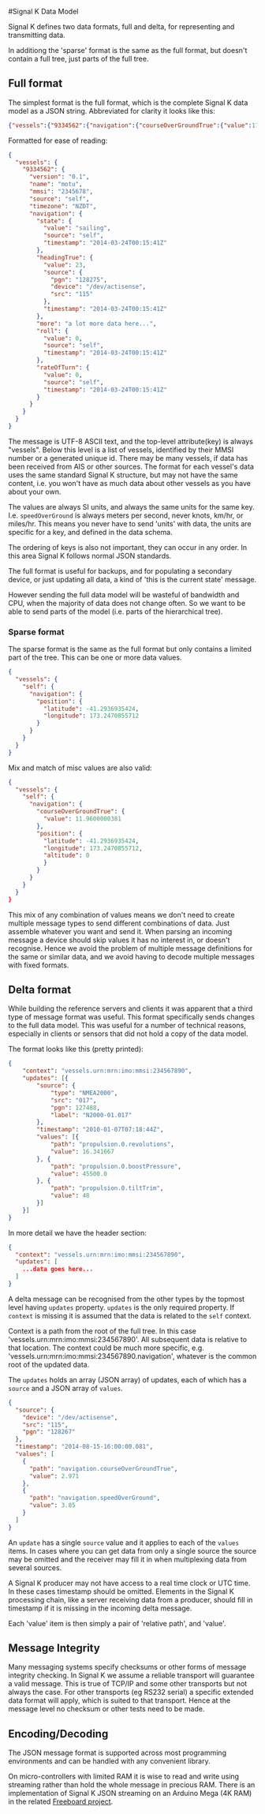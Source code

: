 #Signal K Data Model

Signal K defines two data formats, full and delta, for representing and transmitting data.

In additiong the 'sparse'
format is the same as the full format, but doesn't contain a full tree, just parts of the full tree.

## Full format

The simplest format is the full format, which is the complete Signal K data model  as a JSON string. Abbreviated for
clarity it looks like this:

```json
{"vessels":{"9334562":{"navigation":{"courseOverGroundTrue":{"value":11.9600000381},"courseOverGroundMagnetic":{"value":93.0000000000},"more":"a lot more data here...","wind":{"angleApparent":{"value":0.0000000000},"directionTrue": {"value":0.0000000000},"speedApparent":{"value":0.0000000000},"speedTrue": {"value":0.0000000000}}}}}}
```

Formatted for ease of reading:

```json
{
  "vessels": {
    "9334562": {
      "version": "0.1",
      "name": "motu",
      "mmsi": "2345678",
      "source": "self",
      "timezone": "NZDT",
      "navigation": {
        "state": {
          "value": "sailing",
          "source": "self",
          "timestamp": "2014-03-24T00:15:41Z"
        },
        "headingTrue": {
          "value": 23,
          "source": {
            "pgn": "128275",
            "device": "/dev/actisense",
            "src": "115"
          },
          "timestamp": "2014-03-24T00:15:41Z"
        },
        "more": "a lot more data here...",
        "roll": {
          "value": 0,
          "source": "self",
          "timestamp": "2014-03-24T00:15:41Z"
        },
        "rateOfTurn": {
          "value": 0,
          "source": "self",
          "timestamp": "2014-03-24T00:15:41Z"
        }
      }
    }
  }
}
```

The message is UTF-8 ASCII text, and the top-level attribute(key) is always "vessels". Below this level is a list of
vessels, identified by their MMSI number or a generated unique id. There may be many vessels, if data has been received
from AIS or other sources. The format for each vessel's data uses the same standard Signal K structure, but may not have
the same content, i.e. you won't have as much data about other vessels as you have about your own.

The values are always SI units, and always the same units for the same key. I.e. `speedOverGround` is always meters per
second, never knots, km/hr, or miles/hr. This means you never have to send 'units' with data, the units are specific for
a key, and defined in the data schema.

The ordering of keys is also not important, they can occur in any order. In this area Signal K follows normal JSON
standards.

The full format is useful for backups, and for populating a secondary device, or just updating all data, a kind of 'this
is the current state' message.

However sending the full data model will be wasteful of bandwidth and CPU, when the majority of data does not change
often. So we want to be able to send parts of the model (i.e. parts of the hierarchical tree).

### Sparse format

The sparse format is the same as the full format but only contains a limited part of the tree. This can be one or more
data values.


```json
{
  "vessels": {
    "self": {
      "navigation": {
        "position": {
          "latitude": -41.2936935424,
          "longitude": 173.2470855712
        }
      }
    }
  }
}
```

Mix and match of misc values are also valid:

```json
{
  "vessels": {
    "self": {
      "navigation": {
        "courseOverGroundTrue": {
          "value": 11.9600000381
        },
        "position": {
          "latitude": -41.2936935424,
          "longitude": 173.2470855712,
          "altitude": 0
          }
        }
      }
    }
  }
}
```

This mix of any combination of values means we don't need to create multiple message types to send different
combinations of data. Just assemble whatever you want and send it. When parsing an incoming message a device should skip
values it has no interest in, or doesn't recognise. Hence we avoid the problem of multiple message definitions for the
same or similar data, and we avoid having to decode multiple messages with fixed formats.

## Delta format

While building the reference servers and clients it was apparent that a third type of message format was useful. This
format specifically sends changes to the full data model. This was useful for a number of technical reasons, especially
in clients or sensors that did not hold a copy of the data model.

The format looks like this (pretty printed):

```json
{
    "context": "vessels.urn:mrn:imo:mmsi:234567890",
    "updates": [{
        "source": {
            "type": "NMEA2000",
            "src": "017",
            "pgn": 127488,
            "label": "N2000-01.017"
        },
        "timestamp": "2010-01-07T07:18:44Z",
        "values": [{
            "path": "propulsion.0.revolutions",
            "value": 16.341667
        }, {
            "path": "propulsion.0.boostPressure",
            "value": 45500.0
        }, {
            "path": "propulsion.0.tiltTrim",
            "value": 48
        }]
    }]
}
```

In more detail we have the header section:

```json
{
  "context": "vessels.urn:mrn:imo:mmsi:234567890",
  "updates": [
    ...data goes here...
  ]
}
```

A delta message can be recognised from the other types by the topmost level having `updates` property.
`updates` is the only required property.
If `context` is missing it is assumed that the data is related to the `self` context.

Context is a path from the root of the full tree. In this case 'vessels.urn:mrn:imo:mmsi:234567890'. All subsequent data is relative to
that location. The context could be much more specific, e.g. 'vessels.urn:mrn:imo:mmsi:234567890.navigation', whatever is the common root
of the updated data.

The `updates` holds an array (JSON array) of updates, each of which has a `source` and a JSON array of `values`.

```json
{
  "source": {
    "device": "/dev/actisense",
    "src": "115",
    "pgn": "128267"
  },
  "timestamp": "2014-08-15-16:00:00.081",
  "values": [
    {
      "path": "navigation.courseOverGroundTrue",
      "value": 2.971
    },
    {
      "path": "navigation.speedOverGround",
      "value": 3.85
    }
  ]
}
```

An `update` has a single `source` value and it applies to each of the `values` items.
In cases where you can get data from only a single source the source may be omitted and the receiver may fill it in when multiplexing data from several sources.

A Signal K producer may not have access to a real time clock or UTC time.
In these cases timestamp should be omitted.
Elements in the Signal K processing chain, like a server receiving data from a producer, should fill in timestamp if it is missing in the incoming delta message.

Each 'value' item is then simply a pair of 'relative path', and 'value'.

## Message Integrity

Many messaging systems specify checksums or other forms of message integrity checking. In Signal K we assume a reliable
transport will guarantee a valid message. This is true of TCP/IP and some other transports but not always the case. For
other transports (eg RS232 serial) a specific extended data format will apply, which is suited to that transport. Hence
at the message level no checksum or other tests need to be made.

## Encoding/Decoding

The JSON message format is supported across most programming environments and can be handled with any convenient library.

On micro-controllers with limited RAM it is wise to read and write using streaming rather than hold the whole message in precious RAM.
There is an implementation of Signal K JSON streaming on an Arduino Mega (4K RAM) in the related [Freeboard project](https://github.com/rob42/FreeboardPLC_v1_2).
